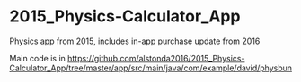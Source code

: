 # 2015_Physics-Calculator_App

Physics app from 2015, includes in-app purchase update from 2016

Main code is in https://github.com/alstonda2016/2015_Physics-Calculator_App/tree/master/app/src/main/java/com/example/david/physbun
